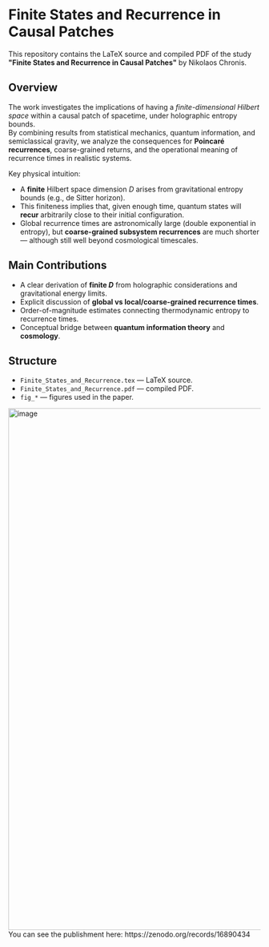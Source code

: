 # Finite States and Recurrence in Causal Patches

This repository contains the LaTeX source and compiled PDF of the study **"Finite States and Recurrence in Causal Patches"** by Nikolaos Chronis.

## Overview

The work investigates the implications of having a *finite-dimensional Hilbert space* within a causal patch of spacetime, under holographic entropy bounds.  
By combining results from statistical mechanics, quantum information, and semiclassical gravity, we analyze the consequences for **Poincaré recurrences**, coarse-grained returns, and the operational meaning of recurrence times in realistic systems.

Key physical intuition:
- A **finite** Hilbert space dimension $D$ arises from gravitational entropy bounds (e.g., de Sitter horizon).
- This finiteness implies that, given enough time, quantum states will **recur** arbitrarily close to their initial configuration.
- Global recurrence times are astronomically large (double exponential in entropy), but **coarse-grained subsystem recurrences** are much shorter — although still well beyond cosmological timescales.

## Main Contributions

- A clear derivation of **finite $D$** from holographic considerations and gravitational energy limits.
- Explicit discussion of **global vs local/coarse-grained recurrence times**.
- Order-of-magnitude estimates connecting thermodynamic entropy to recurrence times.
- Conceptual bridge between **quantum information theory** and **cosmology**.

## Structure

- `Finite_States_and_Recurrence.tex` — LaTeX source.
- `Finite_States_and_Recurrence.pdf` — compiled PDF.
- `fig_*` — figures used in the paper.

<img width="2000" height="1042" alt="image" src="https://github.com/user-attachments/assets/095c09d8-7e7b-477a-acc7-c74580b5ea2d" />
You can see the publishment here: https://zenodo.org/records/16890434

